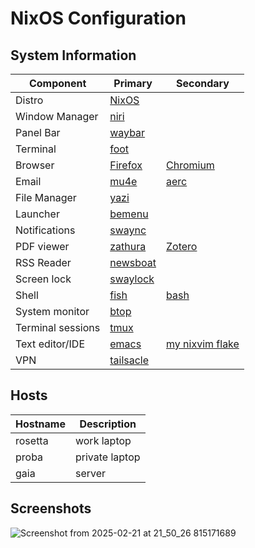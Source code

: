# NixOS Configuration

## System Information

| Component         | Primary                                                        | Secondary                                                 |
|-------------------|----------------------------------------------------------------|-----------------------------------------------------------|
| Distro            | [NixOS](https://nixos.org/)                                    |                                                           |
| Window Manager    | [niri](https://github.com/YaLTeR/niri)                                  |                                                           |
| Panel Bar         | [waybar](https://github.com/Alexays/Waybar)                    |                                                           |
| Terminal          | [foot](https://codeberg.org/dnkl/foot)                         |                                                           |
| Browser           | [Firefox](https://www.mozilla.org/en-US/firefox/)              | [Chromium](https://www.chromium.org)                      |
| Email             | [mu4e](https://www.djcbsoftware.nl/code/mu/)                   | [aerc](https://aerc-mail.org/)                            |
| File Manager      | [yazi](https://yazi-rs.github.io/)                             |                                                           |
| Launcher          | [bemenu](https://github.com/Cloudef/bemenu)                    |                                                           |
| Notifications     | [swaync](https://github.com/ErikReider/SwayNotificationCenter) |                                                           |
| PDF viewer        | [zathura](https://pwmt.org/projects/zathura/)                  | [Zotero](https://www.zotero.org/)                         |
| RSS Reader        | [newsboat](https://newsboat.org/)                              |                                                           |
| Screen lock       | [swaylock](https://github.com/swaywm/swaylock)                 |                                                           |
| Shell             | [fish](https://fishshell.com/)                                 | [bash](https://www.gnu.org/software/bash/)                |
| System monitor    | [btop](https://github.com/aristocratos/btop)                   |                                                           |
| Terminal sessions | [tmux](https://github.com/tmux/tmux)                           |                                                           |
| Text editor/IDE   | [emacs](https://www.gnu.org/software/emacs/)                   | [my nixvim flake](https://github.com/ConfusedAlex/nixvim) |
| VPN               | [tailsacle](https://tailscale.com/)                            |                                                           |

## Hosts

| Hostname | Description    |
| -------- | -------------- |
| rosetta  | work laptop    |
| proba    | private laptop |
| gaia     | server         |

## Screenshots
![Screenshot from 2025-02-21 at 21_50_26 815171689](https://github.com/user-attachments/assets/958fb6f2-0c00-444b-af2c-90306cfeae20)
